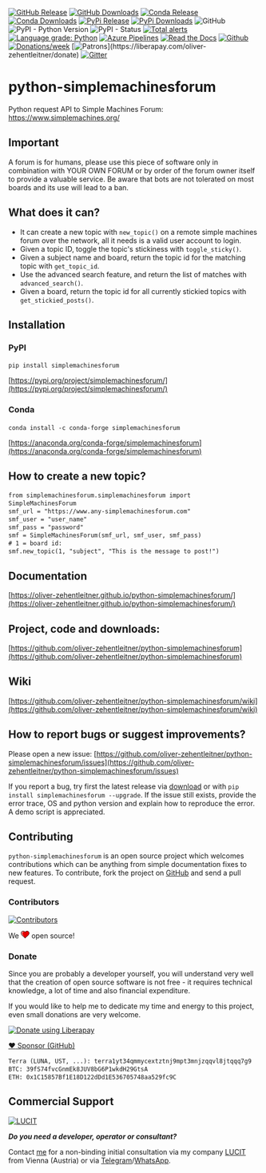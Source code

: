 [![GitHub Release](https://img.shields.io/github/release/oliver-zehentleitner/python-simplemachinesforum.svg?label=github)](https://github.com/oliver-zehentleitner/python-simplemachinesforum/releases)
[![GitHub Downloads](https://img.shields.io/github/downloads/oliver-zehentleitner/python-simplemachinesforum/total?color=blue)](https://github.com/oliver-zehentleitner/python-simplemachinesforum/releases)
[![Conda Release](https://img.shields.io/conda/vn/conda-forge/simplemachinesforum.svg?color=blue)](https://anaconda.org/conda-forge/simplemachinesforum)
[![Conda Downloads](https://img.shields.io/conda/dn/conda-forge/simplemachinesforum.svg?color=blue)](https://anaconda.org/conda-forge/simplemachinesforum)
[![PyPi Release](https://img.shields.io/pypi/v/simplemachinesforum?color=blue)](https://pypi.org/project/simplemachinesforum/)
[![PyPi Downloads](https://pepy.tech/badge/simplemachinesforum)](https://pepy.tech/project/simplemachinesforum)
![GitHub](https://img.shields.io/github/license/oliver-zehentleitner/python-simplemachinesforum.svg?color=blue) 
![PyPI - Python Version](https://img.shields.io/pypi/pyversions/simplemachinesforum.svg) 
![PyPI - Status](https://img.shields.io/pypi/status/simplemachinesforum.svg) 
[![Total alerts](https://img.shields.io/lgtm/alerts/g/oliver-zehentleitner/python-simplemachinesforum.svg?logo=lgtm&logoWidth=18)](https://lgtm.com/projects/g/oliver-zehentleitner/python-simplemachinesforum/alerts/)
[![Language grade: Python](https://img.shields.io/lgtm/grade/python/g/oliver-zehentleitner/python-simplemachinesforum.svg?logo=lgtm&logoWidth=18)](https://lgtm.com/projects/g/oliver-zehentleitner/python-simplemachinesforum/context:python)
[![Azure Pipelines](https://dev.azure.com/conda-forge/feedstock-builds/_apis/build/status/simplemachinesforum-feedstock?branchName=main)](https://dev.azure.com/conda-forge/feedstock-builds/_build/latest?definitionId=15723&branchName=main)
[![Read the Docs](https://img.shields.io/badge/read-%20docs-orange)](https://oliver-zehentleitner.github.io/python-simplemachinesforum/)
[![Github](https://img.shields.io/badge/source-github-orange)](https://github.com/oliver-zehentleitner/python-simplemachinesforum)
[![Donations/week](http://img.shields.io/liberapay/receives/oliver-zehentleitner.svg?logo=liberapay)](https://liberapay.com/oliver-zehentleitner/donate)
[![Patrons](http://img.shields.io/liberapay/patrons/oliver-zehentleitner.svg?logo=liberapay")](https://liberapay.com/oliver-zehentleitner/donate)
[![Gitter](https://badges.gitter.im/python-simplemachinesforum/community.svg)](https://gitter.im/python-simplemachinesforum/community?utm_source=badge&utm_medium=badge&utm_campaign=pr-badge)

# python-simplemachinesforum
Python request API to Simple Machines Forum: https://www.simplemachines.org/

## Important
A forum is for humans, please use this piece of software only in combination with YOUR OWN FORUM or by order of the forum owner itself to provide a valuable service. Be aware that bots are not tolerated on most boards and its use will lead to a ban.

## What does it can?
- It can create a new topic with `new_topic()` on a remote simple machines forum over the network, all it needs is a valid user account to login.
- Given a topic ID, toggle the topic's stickiness with `toggle_sticky()`.
- Given a subject name and board, return the topic id for the matching topic with `get_topic_id`.
- Use the advanced search feature, and return the list of matches with `advanced_search()`.
- Given a board, return the topic id for all currently stickied topics with `get_stickied_posts()`.

## Installation
### PyPI
`pip install simplemachinesforum`

[https://pypi.org/project/simplemachinesforum/](https://pypi.org/project/simplemachinesforum/)

### Conda
`conda install -c conda-forge simplemachinesforum`

[https://anaconda.org/conda-forge/simplemachinesforum](https://anaconda.org/conda-forge/simplemachinesforum)

## How to create a new topic?
```
from simplemachinesforum.simplemachinesforum import SimpleMachinesForum
smf_url = "https://www.any-simplemachinesforum.com"
smf_user = "user_name"
smf_pass = "password"
smf = SimpleMachinesForum(smf_url, smf_user, smf_pass)
# 1 = board id:
smf.new_topic(1, "subject", "This is the message to post!")
```

## Documentation
[https://oliver-zehentleitner.github.io/python-simplemachinesforum/](https://oliver-zehentleitner.github.io/python-simplemachinesforum/)

## Project, code and downloads: 
[https://github.com/oliver-zehentleitner/python-simplemachinesforum](https://github.com/oliver-zehentleitner/python-simplemachinesforum)

## Wiki
[https://github.com/oliver-zehentleitner/python-simplemachinesforum/wiki](https://github.com/oliver-zehentleitner/python-simplemachinesforum/wiki)

## How to report bugs or suggest improvements?
Please open a new issue:
[https://github.com/oliver-zehentleitner/python-simplemachinesforum/issues](https://github.com/oliver-zehentleitner/python-simplemachinesforum/issues)

If you report a bug, try first the latest release via [download](https://github.com/oliver-zehentleitner/python-simplemachinesforum/releases) 
or with `pip install simplemachinesforum --upgrade`. If the issue still exists, provide the error trace, OS 
and python version and explain how to reproduce the error. A demo script is appreciated.

## Contributing
`python-simplemachinesforum` is an open source project which welcomes contributions which can be anything from simple 
documentation fixes to new features. To contribute, fork the project on [GitHub](https://github.com/oliver-zehentleitner/python-simplemachinesforum) and send a pull request.

### Contributors
[![Contributors](https://contributors-img.web.app/image?repo=oliver-zehentleitner/python-simplemachinesforum)](https://github.com/oliver-zehentleitner/python-simplemachinesforum/graphs/contributors)

We ![love](https://raw.githubusercontent.com/oliver-zehentleitner/python-simplemachinesforum/master/images/misc/heart.png) open source!

### Donate
Since you are probably a developer yourself, you will understand very well that the creation of open source software is 
not free - it requires technical knowledge, a lot of time and also financial expenditure.

If you would like to help me to dedicate my time and energy to this project, even small donations are very welcome.

[![Donate using Liberapay](https://liberapay.com/assets/widgets/donate.svg)](https://liberapay.com/oliver-zehentleitner/donate)

[:heart: Sponsor (GitHub)](https://github.com/sponsors/oliver-zehentleitner/)

```
Terra (LUNA, UST, ...): terra1yt34qmmycextztnj9mpt3mnjzqqvl8jtqqq7g9
BTC: 39fS74fvcGnmEk8JUV8bG6P1wkdH29GtsA
ETH: 0x1C15857Bf1E18D122dDd1E536705748aa529fc9C
```
## Commercial Support
[![LUCIT](https://www.lucit.tech/files/images/logos/LUCIT-LOGO-TRANS-PLAIN-NEW.png)](https://www.lucit.tech)

***Do you need a developer, operator or consultant?***

Contact [me](https://about.me/oliver-zehentleitner) for a non-binding initial consultation via my company 
[LUCIT](https://www.lucit.tech) from Vienna (Austria) or via [Telegram](https://t.me/LUCIT_OZ)/[WhatsApp](https://wa.me/436602456535).
